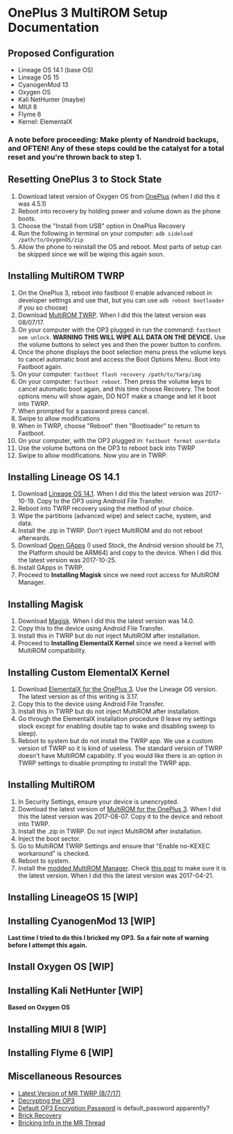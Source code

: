 # OnePlus 3 MultiROM Setup Documentation

## Proposed Configuration
- Lineage OS 14.1 (base OS)
- Lineage OS 15 
- CyanogenMod 13
- Oxygen OS
- Kali NetHunter (maybe)
- MIUI 8
- Flyme 6
- Kernel: ElementalX

### A note before proceeding: Make plenty of Nandroid backups, and OFTEN! Any of these steps could be the catalyst for a total reset and you're thrown back to step 1.

## Resetting OnePlus 3 to Stock State
1. Download latest version of Oxygen OS from [OnePlus](http://downloads.oneplus.net/) (when I did this it was 4.5.1)
1. Reboot into recovery by holding power and volume down as the phone boots.
1. Choose the "Install from USB" option in OnePlus Recovery
1. Run the following in terminal on your computer: `adb sideload /path/to/OxygenOS/zip`
1. Allow the phone to reinstall the OS and reboot. Most parts of setup can be skipped since we will be wiping this again soon.

## Installing MultiROM TWRP
1. On the OnePlus 3, reboot into fastboot (I enable advanced reboot in developer settings and use that, but you can use `adb reboot bootloader` if you so choose)
1. Download [MultiROM TWRP](https://forum.xda-developers.com/showpost.php?p=73316166&postcount=1950). When I did this the latest version was 08/07/17.
1. On your computer with the OP3 plugged in run the command: `fastboot oem unlock`. **WARNING THIS WILL WIPE ALL DATA ON THE DEVICE.** Use the volume buttons to select yes and then the power button to confirm.
1. Once the phone displays the boot selection menu press the volume keys to cancel automatic boot and access the Boot Options Menu. Boot into Fastboot again.
1. On your computer: `fastboot flash recovery /path/to/twrp/img`
1. On your computer: `fastboot reboot`. Then press the volume keys to cancel automatic boot again, and this time choose Recovery. The boot options menu will show again, DO NOT make a change and let it boot into TWRP.
1. When prompted for a password press cancel.
1. Swipe to allow modifications
1. When in TWRP, choose "Reboot" then "Bootloader" to return to Fastboot.
1. On your computer, with the OP3 plugged in: `fastboot format userdata`
1. Use the volume buttons on the OP3 to reboot back into TWRP
1. Swipe to allow modifications. Now you are in TWRP.

## Installing Lineage OS 14.1
1. Download [Lineage OS 14.1](https://download.lineageos.org/oneplus3). When I did this the latest version was 2017-10-19. Copy to the OP3 using Android File Transfer.
1. Reboot into TWRP recovery using the method of your choice.
1. Wipe the partitions (advanced wipe) and select cache, system, and data.
1. Install the .zip in TWRP. Don't inject MultiROM and do not reboot afterwards.
1. Download [Open GApps](http://opengapps.org/) (I used Stock, the Android version should be 7.1, the Platform should be ARM64) and copy to the device. When I did this the latest version was 2017-10-25.
1. Install GApps in TWRP.
1. Proceed to **Installing Magisk** since we need root access for MultiROM Manager.

## Installing Magisk
1. Download [Magisk](https://forum.xda-developers.com/apps/magisk/official-magisk-v7-universal-systemless-t3473445). When I did this the latest version was 14.0.
1. Copy this to the device using Android File Transfer.
1. Install this in TWRP but do not inject MultiROM after installation.
1. Proceed to **Installing ElementalX Kernel** since we need a kernel with MultiROM compatibility.

## Installing Custom ElementalX Kernel
1. Download [ElementalX for the OnePlus 3](https://elementalx.org/devices/oneplus-3/). Use the Lineage OS version. The latest version as of this writing is 3.17. 
1. Copy this to the device using Android File Transfer.
1. Install this in TWRP but do not inject MultiROM after installation.
1. Go through the ElementalX installation procedure (I leave my settings stock except for enabling double tap to wake and disabling sweep to sleep).
1. Reboot to system but do not install the TWRP app. We use a custom version of TWRP so it is kind of useless. The standard version of TWRP doesn't have MultiROM capability. If you would like there is an option in TWRP settings to disable prompting to install the TWRP app.

## Installing MultiROM
1. In Security Settings, ensure your device is unencrypted.
1. Download the latest version of [MultiROM for the OnePlus 3](https://forum.xda-developers.com/showpost.php?p=73316166&postcount=1950). When I did this the latest version was 2017-08-07. Copy it to the device and reboot into TWRP.
1. Install the .zip in TWRP. Do not inject MultiROM after installation.
1. Inject the boot sector.
1. Go to MultiROM TWRP Settings and ensure that "Enable no-KEXEC workaround" is checked.
1. Reboot to system.
1. Install the [modded MultiROM Manager](https://androidfilehost.com/?fid=457095661767155476). Check [this post](https://forum.xda-developers.com/showpost.php?p=67685852&postcount=2) to make sure it is the latest version. When I did this the latest version was 2017-04-21.

## Installing LineageOS 15 [WIP]


## Installing CyanogenMod 13 [WIP]
**Last time I tried to do this I bricked my OP3. So a fair note of warning before I attempt this again.**


## Install Oxygen OS [WIP]


## Installing Kali NetHunter [WIP]
**Based on Oxygen OS**

## Installing MIUI 8 [WIP]


## Installing Flyme 6 [WIP]


## Miscellaneous Resources
- [Latest Version of MR TWRP (8/7/17)](https://forum.xda-developers.com/showpost.php?p=73316166&postcount=1950)
- [Decrypting the OP3](https://forum.xda-developers.com/oneplus-3/how-to/unencrypt-oxygenos-loosing-data-t3412228)
- [Default OP3 Encryption Password](https://forum.xda-developers.com/oneplus-3/help/removing-encryption-t3422581) is default_password apparently?
- [Brick Recovery](https://forum.xda-developers.com/oneplus-3/how-to/guide-mega-unbrick-guide-hard-bricked-t3405700)
- [Bricking Info in the MR Thread](https://forum.xda-developers.com/oneplus-3/development/multirom-v33b-op3-t3415654/page100)
